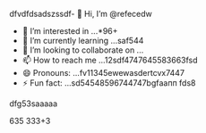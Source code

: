 dfvdfdsadszssdf- 👋 Hi, I’m @refecedw
- 👀 I’m interested in ...*96+
- 🌱 I’m currently learning ...saf544
- 💞️ I’m looking to collaborate on ...
- 📫 How to reach me ...12sdf4747645583663fsd
- 😄 Pronouns: ...fv11345ewewasdertcvx7447
- ⚡ Fun fact: ...sd54548596744747bgfаапп
fds8
<!---545450522iki632
refeced/refeced is a ✨ special ✨ repositorasdy because its `README.md` fer(this file) appears54on your GitHub profvbile.12cvbbv3545
You can click the Preview link to take a look at your chsdfanges.fgxvcfgh
--->dfg53saaaaa
635
333+3
